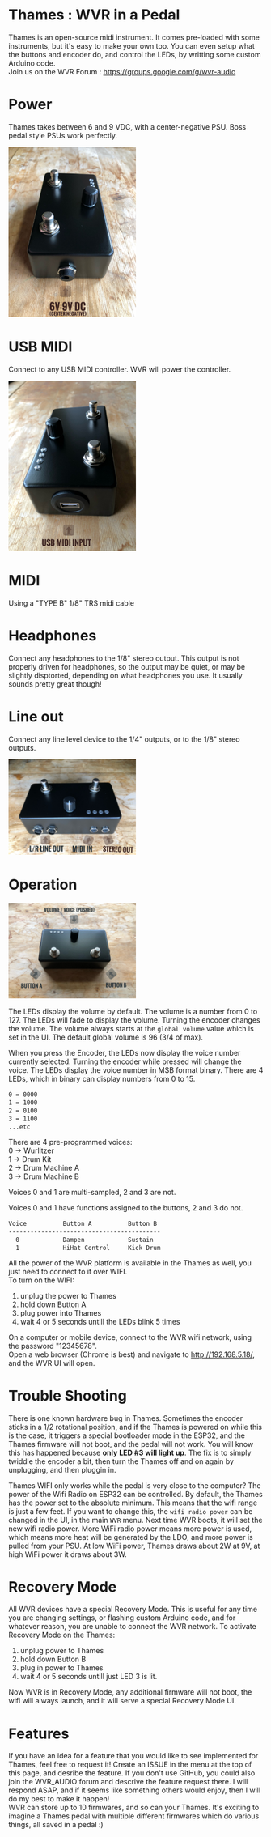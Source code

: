 # Thames : WVR in a Pedal

Thames is an open-source midi instrument. It comes pre-loaded with some instruments, but it's easy to make your own too. You can even setup what the buttons and encoder do, and control the LEDs, by writting some custom Arduino code.  
Join us on the WVR Forum : https://groups.google.com/g/wvr-audio  

# Power
Thames takes between 6 and 9 VDC, with a center-negative PSU. Boss pedal style PSUs work perfectly.

<img src="https://github.com/marchingband/wvr_thames/blob/main/images/IMG_3453.jpeg?raw=true" width="50%" height="50%">

# USB MIDI
Connect to any USB MIDI controller. WVR will power the controller.

<img src="https://github.com/marchingband/wvr_thames/blob/main/images/IMG_3452.jpeg?raw=true" width="50%" height="50%">

# MIDI
Using a "TYPE B" 1/8" TRS midi cable

# Headphones
Connect any headphones to the 1/8" stereo output. This output is not properly driven for headphones, so the output may be quiet, or may be slightly disptorted, depending on what headphones you use. It usually sounds pretty great though!

# Line out
Connect any line level device to the 1/4" outputs, or to the 1/8" stereo outputs.

<img src="https://github.com/marchingband/wvr_thames/blob/main/images/IMG_3451.jpeg?raw=true" width="50%" height="50%">

# Operation

<img src="https://github.com/marchingband/wvr_thames/blob/main/images/IMG_3450.jpeg?raw=true" width="50%" height="50%">

The LEDs display the volume by default. The volume is a number from 0 to 127. The LEDs will fade to display the volume. Turning the encoder changes the volume. The volume always starts at the `global volume` value which is set in the UI. The default global volume is 96 (3/4 of max).

When you press the Encoder, the LEDs now display the voice number currently selected. Turning the encoder while pressed will change the voice. The LEDs display the voice number in MSB format binary. There are 4 LEDs, which in binary can display numbers from 0 to 15.
```
0 = 0000
1 = 1000
2 = 0100
3 = 1100
...etc
```
There are 4 pre-programmed voices:  
0 -> Wurlitzer  
1 -> Drum Kit  
2 -> Drum Machine A  
3 -> Drum Machine B  

Voices 0 and 1 are multi-sampled, 2 and 3 are not.

Voices 0 and 1 have functions assigned to the buttons, 2 and 3 do not.
```
Voice          Button A          Button B
------------------------------------------
  0            Dampen            Sustain
  1            HiHat Control     Kick Drum
```

All the power of the WVR platform is available in the Thames as well, you just need to connect to it over WIFI.  
To turn on the WIFI:  
1) unplug the power to Thames
2) hold down Button A
3) plug power into Thames
4) wait 4 or 5 seconds untill the LEDs blink 5 times  

On a computer or mobile device, connect to the WVR wifi network, using the password "12345678".  
Open a web browser (Chrome is best) and navigate to http://192.168.5.18/, and the WVR UI will open.  

# Trouble Shooting
There is one known hardware bug in Thames. Sometimes the encoder sticks in a 1/2 rotational position, and if the Thames is powered on while this is the case, it triggers a special bootloader mode in the ESP32, and the Thames firmware will not boot, and the pedal will not work. You will know this has happened because **only LED #3 will light up**. The fix is to simply twiddle the encoder a bit, then turn the Thames off and on again by unplugging, and then pluggin in.  

Thames WIFI only works while the pedal is very close to the computer? The power of the Wifi Radio on ESP32 can be controlled. By default, the Thames has the power set to the absolute minimum. This means that the wifi range is just a few feet. If you want to change this, the `wifi radio power` can be changed in the UI, in the main `WVR` menu. Next time WVR boots, it will set the new wifi radio power. More WiFi radio power means more power is used, which means more heat will be generated by the LDO, and more power is pulled from your PSU. At low WiFi power, Thames draws about 2W at 9V, at high WiFi power it draws about 3W.

# Recovery Mode
All WVR devices have a special Recovery Mode. This is useful for any time you are changing settings, or flashing custom Arduino code, and for whatever reason, you are unable to connect the WVR network. To activate Recovery Mode on the Thames:  
1) unplug power to Thames
2) hold down Button B
3) plug in power to Thames
4) wait 4 or 5 seconds untill just LED 3 is lit.  

Now WVR is in Recovery Mode, any additional firmware will not boot, the wifi will always launch, and it will serve a special Recovery Mode UI.

# Features
If you have an idea for a feature that you would like to see implemented for Thames, feel free to request it! Create an ISSUE in the menu at the top of this page, and desribe the feature. If you don't use GitHub, you could also join the WVR_AUDIO forum and descrive the feature request there. I will respond ASAP, and if it seems like something others would enjoy, then I will do my best to make it happen!  
WVR can store up to 10 firmwares, and so can your Thames. It's exciting to imagine a Thames pedal with multiple different firmwares which do various things, all saved in a pedal :)
